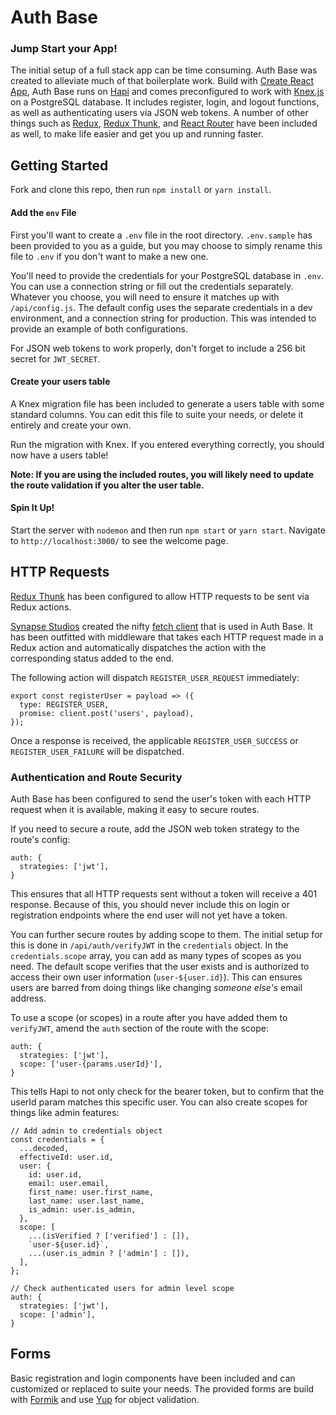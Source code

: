 # Auth Base

### Jump Start your App!

The initial setup of a full stack app can be time consuming. Auth Base was created to alleviate much of that boilerplate work. Build with [Create React App](https://facebook.github.io/create-react-app/), Auth Base runs on [Hapi](https://hapijs.com/) and comes preconfigured to work with [Knex.js](https://knexjs.org/) on a PostgreSQL database. It includes register, login, and logout functions, as well as authenticating users via JSON web tokens. A number of other things such as [Redux](https://redux.js.org/), [Redux Thunk](https://github.com/reduxjs/redux-thunk), and [React Router](https://reacttraining.com/react-router/web/guides/quick-start) have been included as well, to make life easier and get you up and running faster.

## Getting Started

Fork and clone this repo, then run `npm install` or `yarn install`.

#### Add the `env` File

First you'll want to create a `.env` file in the root directory. `.env.sample` has been provided to you as a guide, but you may choose to simply rename this file to `.env` if you don't want to make a new one.

You'll need to provide the credentials for your PostgreSQL database in `.env`. You can use a connection string or fill out the credentials separately. Whatever you choose, you will need to ensure it matches up with `/api/config.js`. The default config uses the separate credentials in a dev environment, and a connection string for production. This was intended to provide an example of both configurations.

For JSON web tokens to work properly, don't forget to include a 256 bit secret for `JWT_SECRET`.

#### Create your users table

A Knex migration file has been included to generate a users table with some standard columns. You can edit this file to suite your needs, or delete it entirely and create your own.

Run the migration with Knex. If you entered everything correctly, you should now have a users table!

**Note: If you are using the included routes, you will likely need to update the route validation if you alter the user table.**

#### Spin It Up!

Start the server with `nodemon` and then run `npm start` or `yarn start`. Navigate to `http://localhost:3000/` to see the welcome page.

## HTTP Requests

[Redux Thunk](https://github.com/reduxjs/redux-thunk) has been configured to allow HTTP requests to be sent via Redux actions.

[Synapse Studios](https://synapsestudios.com/) created the nifty [fetch client](https://github.com/synapsestudios/fetch-client#readme) that is used in Auth Base. It has been outfitted with middleware that takes each HTTP request made in a Redux action and automatically dispatches the action with the corresponding status added to the end.

The following action will dispatch `REGISTER_USER_REQUEST` immediately:

```
export const registerUser = payload => ({
  type: REGISTER_USER,
  promise: client.post('users', payload),
});
```

Once a response is received, the applicable `REGISTER_USER_SUCCESS` or `REGISTER_USER_FAILURE` will be dispatched.

### Authentication and Route Security

Auth Base has been configured to send the user's token with each HTTP request when it is available, making it easy to secure routes.

If you need to secure a route, add the JSON web token strategy to the route's config:

```
auth: {
  strategies: ['jwt'],
}
```

This ensures that all HTTP requests sent without a token will receive a 401 response. Because of this, you should never include this on login or registration endpoints where the end user will not yet have a token.

You can further secure routes by adding scope to them. The initial setup for this is done in `/api/auth/verifyJWT` in the `credentials` object. In the `credentials.scope` array, you can add as many types of scopes as you need. The default scope verifies that the user exists and is authorized to access their own user information (`user-${user.id}`). This can ensures users are barred from doing things like changing _someone else's_ email address.

To use a scope (or scopes) in a route after you have added them to `verifyJWT`, amend the `auth` section of the route with the scope:

```
auth: {
  strategies: ['jwt'],
  scope: ['user-{params.userId}'],
}
```

This tells Hapi to not only check for the bearer token, but to confirm that the userId param matches this specific user. You can also create scopes for things like admin features:

```
// Add admin to credentials object
const credentials = {
  ...decoded,
  effectiveId: user.id,
  user: {
    id: user.id,
    email: user.email,
    first_name: user.first_name,
    last_name: user.last_name,
    is_admin: user.is_admin,
  },
  scope: [
    ...(isVerified ? ['verified'] : []),
    `user-${user.id}`,
    ...(user.is_admin ? ['admin'] : []),
  ],
};

// Check authenticated users for admin level scope
auth: {
  strategies: ['jwt'],
  scope: ['admin'],
}
```

## Forms

Basic registration and login components have been included and can customized or replaced to suite your needs. The provided forms are build with
[Formik](https://jaredpalmer.com/formik) and use [Yup](https://github.com/jquense/yup) for object validation.
